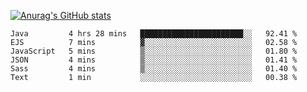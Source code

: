 [![Anurag's GitHub stats](https://github-readme-stats.vercel.app/api?username=sebasphere&count_private=true&theme=tokyonight)](https://github.com/anuraghazra/github-readme-stats)

<!--START_SECTION:waka-->

```text
Java         4 hrs 28 mins   ███████████████████████░░   92.41 %
EJS          7 mins          ▓░░░░░░░░░░░░░░░░░░░░░░░░   02.58 %
JavaScript   5 mins          ▒░░░░░░░░░░░░░░░░░░░░░░░░   01.80 %
JSON         4 mins          ▒░░░░░░░░░░░░░░░░░░░░░░░░   01.41 %
Sass         4 mins          ▒░░░░░░░░░░░░░░░░░░░░░░░░   01.40 %
Text         1 min           ░░░░░░░░░░░░░░░░░░░░░░░░░   00.38 %
```

<!--END_SECTION:waka-->
